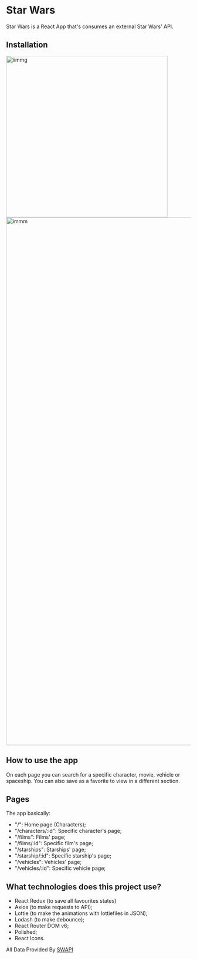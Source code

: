 # Star Wars

Star Wars is a React App that's consumes an external Star Wars' API.

## Installation

<img width="440" alt="iimmg" src="https://user-images.githubusercontent.com/107538948/203026372-702326f0-3da0-4283-991b-cca74ff40c1d.png"><img width="1440" alt="immm" src="https://user-images.githubusercontent.com/107538948/203026573-1635d473-ae0a-4b3a-9e91-394a04f1f739.png">




## How to use the app

On each page you can search for a specific character, movie, vehicle or spaceship. You can also save as a favorite to view in a different section.


## Pages

The app basically:

- "/": Home page (Characters);
- "/characters/:id": Specific character's page;
- "/films": Films' page;
- "/films/:id": Specific film's page;
- "/starships": Starships' page;
- "/starship/:id": Specific starship's page;
- "/vehicles": Vehicles' page;
- "/vehicles/:id": Specific vehicle page;


## What technologies does this project use?

- React Redux (to save all favourites states)
- Axios (to make requests to API);
- Lottie (to make the animations with lottiefiles in JSON);
- Lodash (to make debounce);
- React Router DOM v6;
- Polished;
- React Icons.


All Data Provided By [SWAPI](https://swapi.dev/)


